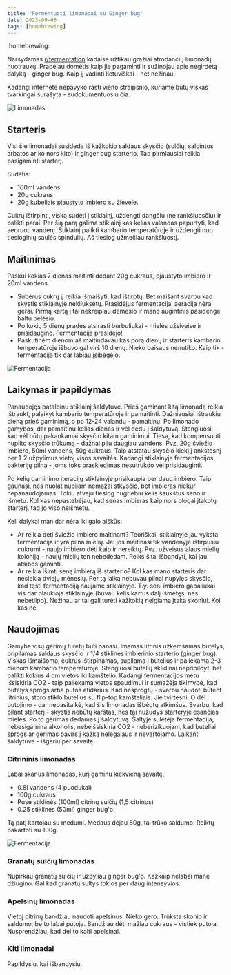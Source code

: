 ```yaml
---
title: "Fermentuoti limonadai su Ginger bug"
date: 2023-09-05
tags: [homebrewing]
---
```


:homebrewing:

Naršydamas [r/fermentation](reddit.com/r/fermentation/) kadaise užtikau gražiai
atrodančių limonadų nuotraukų. Pradėjau domėtis kaip jie pagaminti ir sužinojau
apie negirdėtą dalyką - ginger bug. Kaip jį vadinti lietuviškai - net nežinau.

Kadangi internete nepavyko rasti vieno straipsnio, kuriame būtų viskas
tvarkingai surašyta - sudokumentuosiu čia.

![Limonadas](/2023-09-05/limonadas01.jpg)

## Starteris

Visi šie limonadai susideda iš kažkokio saldaus skysčio (sulčių, saldintos
arbatos ar ko nors kito) ir ginger bug starterio. Tad pirmiausiai reikia
pasigaminti starterį.

Sudėtis:
- 160ml vandens
- 20g cukraus
- 20g kubeliais pjaustyto imbiero su žievele.

Cukrų ištirpinti, viską sudėti į stiklainį, uždengti dangčiu (ne rankšluosčiu)
ir palikti parai. Per šią parą galima stiklainį kas kelias valandas papurtyti,
kad aeoruoti vandenį. Stiklainį palikti kambario temperatūroje ir uždengti nuo
tiesioginių saulės spindulių. Aš tiesiog užmečiau rankšluostį.

## Maitinimas

Paskui kokias 7 dienas maitinti dedant 20g cukraus, pjaustyto imbiero ir 20ml
vandens.

- Subėrus cukrų jį reikia išmaišyti, kad ištirptų. Bet maišant svarbu kad
  skystis stiklainyje nekliuksėtų. Prasidėjus fermentacijai aeracija nėra gerai.
  Pirmą kartą į tai nekreipiau dėmesio ir mano augintinis pasidengė baltu
  pelėsiu.
- Po kokių 5 dienų pradės atsirasti burbuliukai - mielės užsiveisė ir
  prisidaugino. Fermentacija prasidėjo!
- Paskutinėm dienom aš maitindavau kas porą dienų ir starteris kambario
  temperatūroje išbuvo gal virš 10 dienų. Nieko baisaus nenutiko. Kaip tik -
  fermentacija tik dar labiau įsibėgėjo.

![Fermentacija](/2023-09-05/starteris.jpg)

## Laikymas ir papildymas

Panaudojęs patalpinu stiklainį šaldytuve. Prieš gaminant kitą limonadą reikia
ištraukt, palaikyt kambario temperatūroje ir pamaitinti. Dažniausiai ištraukiu
dieną prieš gaminimą, o po 12-24 valandų - pamaitinu. Po limonado gamybos, dar
pamaitinu kelias dienas ir vėl dedu į šaldytuvą. Stengiuosi, kad vėl būtų
pakankamai skysčio kitam gaminimui. Tiesa, kad kompensuoti nupilto skysčio
trūkumą - dažnai pilu daugiau vandens. Pvz. 20g šviežio imbiero, 50ml vandens,
50g cukraus. Taip atstatau skysčio kiekį į ankstesnį per 1-2 užpylimus vietoj
visos savaitės. Kadangi stiklainyje fermentacijos bakterijų pilna - joms toks
praskiedimas nesutrukdo vėl prisidauginti.

Po kelių gaminimo iteracijų stiklainyje prisikaupia per daug imbiero. Taip
gaunasi, nes nuolat nupilam nemažai stkysčio, bet imbieras niekur
nepanaudojamas. Tokiu atveju tiesiog nugriebiu kelis šaukštus seno ir išmetu.
Kol kas nepastebėjau, kad senas imbieras kaip nors blogai įtakotų starterį, tad
jo viso neišmetu.

Keli dalykai man dar nėra iki galo aiškūs:

- Ar reikia dėti šviežio imbiero maitinant? Teoriškai, stiklainyje jau vyksta
  fermentacija ir yra pilna mielių. Jei jos maitinasi tik vandenyje ištirpusiu
  cukrumi - naujo imbiero dėti kaip ir nereiktų. Pvz. užveisus alaus mielių
  koloniją - naujų mielių ten nebededam. Reiks šitai išbandyti, kai jau atsibos
  gaminti.
- Ar reikia išimti seną imbierą iš starterio? Kol kas mano starteris dar
  nesiekia dviejų mėnesių. Per tą laiką nebuvau pilnai nupylęs skysčio, kad
  tęsti fermentaciją naujame stiklainyje. T.y. seni imbiero gabaliukai vis dar
  plaukioja stiklainyje (buvau kelis kartus dalį išmetęs, nes nebetilpo).
  Nežinau ar tai gali turėti kažkokią neigiamą įtaką skoniui. Kol kas ne.

## Naudojimas

Gamyba visų gėrimų turėtų būti panaši. Imamas litrinis užkemšamas butelys,
pripilamas saldaus skysčio ir 1/4 stiklinės imbierinio starterio (ginger bug).
Viskas išmaišoma, cukrus ištirpinamas, supilama į butelius ir paliekama 2-3
dienom kambario temperatūroje. Stengiuosi butelių sklidinai nepripildyt, bet
palikti kokius 4 cm vietos iki kamštelio. Kadangi fermentacijos metu išsiskiria
CO2 - taip paliekama vietos spaudimui ir sumažėja tikimybė, kad butelys sprogs
arba putos atidarius. Kad nesprogtų - svarbu naudoti būtent litrinius, storo
stiklo butelius su flip-top kamšteliais. Jie tvirtesni. O dėl putojimo - dar
nepasitaikė, kad šis limonadas išbėgtų atkimšus. Svarbu, kad pilant starterį -
skystis nebūtų karštas, nes tai nužudys starteryje esančias mieles. Po to
gėrimas dedamas į šaldytuvą. Šaltyje sulėtėja fermentacija, nebesigamina
alkoholis, nebeišsiskiria CO2 - neberizikuojam, kad buteliai sprogs ar gėrimas
pavirs į kažką nelegalaus ir nevartojamo. Laikant šaldytuve - išgeriu per
savaitę.

### Citrininis limonadas

Labai skanus limonadas, kurį gaminu kiekvieną savaitę.

- 0.8l vandens (4 puodukai)
- 100g cukraus
- Pusė stiklinės (100ml) citrinų sulčių (1,5 citrinos)
- 0.25 stiklinės (50ml) ginger bug'o.

Tą patį kartojau su medumi. Medaus dėjau 80g, tai trūko saldumo. Reiktų
pakartoti su 100g.

![Fermentacija](/2023-09-05/limonadas02.jpg)

### Granatų sulčių limonadas

Nupirkau granatų sulčių ir užpyliau ginger bug'o. Kažkaip nelabai mane džiugino.
Gal kad granatų sultys tokios per daug intensyvios.

### Apelsinų limonadas

Vietoj citrinų bandžiau naudoti apelsinus. Nieko gero. Trūksta skonio ir
saldumo, be to labai putoja. Bandžiau dėti mažiau cukraus - vistiek putoja.
Nusprendžiau, kad dėl to kalti apelsinai.

### Kiti limonadai

Papildysiu, kai išbandysiu.
